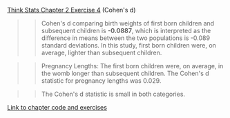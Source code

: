 [Think Stats Chapter 2 Exercise 4](http://greenteapress.com/thinkstats2/html/thinkstats2003.html#toc24) (Cohen's d)

>> Cohen's d comparing birth weights of first born children and subsequent children is **-0.0887**, which is interpreted as the difference in means between the two populations is -0.089 standard deviations. In this study, first born children were, on average, lighter than subsequent children. 

>> Pregnancy Lengths: The first born children were, on average, in the womb longer than subsequent children. The Cohen's d statistic for pregnancy lengths was 0.029. 

>> The Cohen's d statistic is small in both categories. 


[Link to chapter code and exercises](https://github.com/scrapfishies/ThinkStats2/blob/master/code/chap02ex.py)
